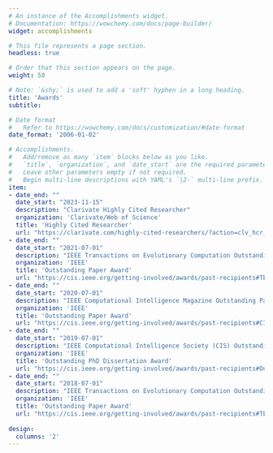 ```yaml
---
# An instance of the Accomplishments widget.
# Documentation: https://wowchemy.com/docs/page-builder/
widget: accomplishments

# This file represents a page section.
headless: true

# Order that this section appears on the page.
weight: 50

# Note: `&shy;` is used to add a 'soft' hyphen in a long heading.
title: 'Awards'
subtitle:

# Date format
#   Refer to https://wowchemy.com/docs/customization/#date-format
date_format: '2006-01-02'

# Accomplishments.
#   Add/remove as many `item` blocks below as you like.
#   `title`, `organization`, and `date_start` are the required parameters.
#   Leave other parameters empty if not required.
#   Begin multi-line descriptions with YAML's `|2-` multi-line prefix.
item:
- date_end: ""
  date_start: "2023-11-15"
  description: "Clarivate Highly Cited Researcher"
  organization: 'Clarivate/Web of Science'
  title: 'Highly Cited Researcher'
  url: "https://clarivate.com/highly-cited-researchers/?action=clv_hcr_members_filter&clv-paged=1&clv-category=&clv-institution=&clv-region=&clv-name=Cheng%2C%20Ran&utm_medium=Organic%2FSearch&utm_source=www-google-com"
- date_end: ""
  date_start: "2021-07-01"
  description: "IEEE Transactions on Evolutionary Computation Outstanding Paper Award"
  organization: 'IEEE'
  title: 'Outstanding Paper Award'
  url: "https://cis.ieee.org/getting-involved/awards/past-recipients#TECOutstandingPaperAward"
- date_end: ""
  date_start: "2020-07-01"
  description: "IEEE Computational Intelligence Magazine Outstanding Paper Award"
  organization: 'IEEE'
  title: 'Outstanding Paper Award'
  url: "https://cis.ieee.org/getting-involved/awards/past-recipients#CIMOutstandingPaperAward"
- date_end: ""
  date_start: "2019-07-01"
  description: "IEEE Computational Intelligence Society (CIS) Outstanding PhD Dissertation Award"
  organization: 'IEEE'
  title: 'Outstanding PhD Dissertation Award'
  url: "https://cis.ieee.org/getting-involved/awards/past-recipients#OutstandingPhDDissertationAward"
- date_end: ""
  date_start: "2018-07-01"
  description: "IEEE Transactions on Evolutionary Computation Outstanding Paper Award"
  organization: 'IEEE'
  title: 'Outstanding Paper Award'
  url: "https://cis.ieee.org/getting-involved/awards/past-recipients#TECOutstandingPaperAward"
  
design:
  columns: '2' 
---
```

